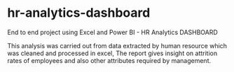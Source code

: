 # hr-analytics-dashboard
End to end  project using  Excel and Power BI - HR Analytics DASHBOARD 

This analysis was carried out from data extracted by human resource which was cleaned and processed in excel, The report
gives insight on attrition rates of employees and also other attributes required by management. 


